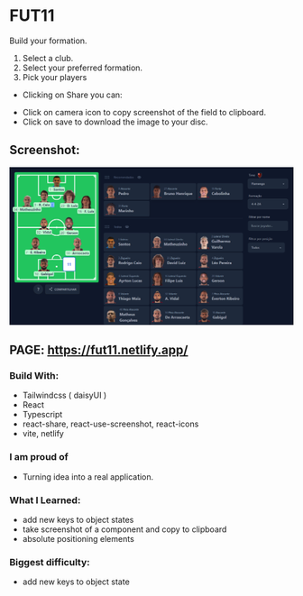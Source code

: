 # FUT11

Build your formation.

1. Select a club.
2. Select your preferred formation.
3. Pick your players

- Clicking on Share you can:

* Click on camera icon to copy screenshot of the field to clipboard.
* Click on save to download the image to your disc.

## Screenshot:

![screenshot](./ss.png)

## PAGE: https://fut11.netlify.app/

### Build With:

- Tailwindcss ( daisyUI )
- React
- Typescript
- react-share, react-use-screenshot, react-icons
- vite, netlify

### I am proud of

- Turning idea into a real application.

### What I Learned:

- add new keys to object states
- take screenshot of a component and copy to clipboard
- absolute positioning elements

### Biggest difficulty:

- add new keys to object state
